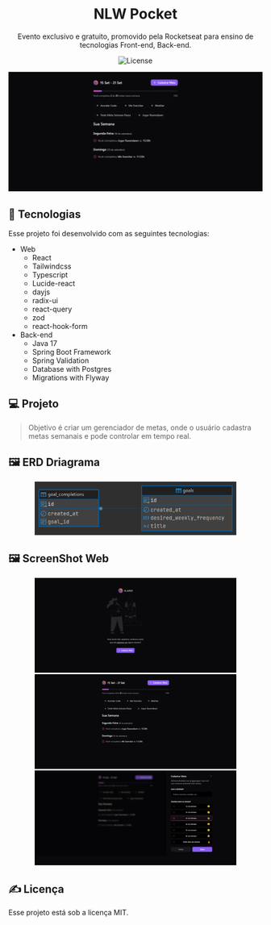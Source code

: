 <h1 align="center"> NLW Pocket </h1>

<p align="center">
Evento exclusivo e gratuito, promovido pela Rocketseat para ensino de tecnologias Front-end, Back-end.
</p>


<p align="center">
  <img alt="License" src="https://img.shields.io/static/v1?label=license&message=MIT&color=49AA26&labelColor=000000">
</p>

<p align="center">
  <img alt="Home" src=".github/web2.png" width="800px">
</p>


## 🚀 Tecnologias

Esse projeto foi desenvolvido com as seguintes tecnologias:

- Web
  - React
  - Tailwindcss
  - Typescript
  - Lucide-react
  - dayjs
  - radix-ui
  - react-query
  - zod
  - react-hook-form
- Back-end
  - Java 17
  - Spring Boot Framework
  - Spring Validation
  - Database with Postgres
  - Migrations with Flyway

## 💻 Projeto

> Objetivo é criar um gerenciador de metas, onde o usuário cadastra metas semanais e pode controlar em tempo real.
   

## 🖼 ERD Driagrama

<p align="center">
  <img alt="ERD" src=".github/ERD-nlw-pocket.png" width="400px">
</p>

## 🖼 ScreenShot Web

<p align="center">
  <img alt="Web 1" src=".github/web1.png" width="400px">
  <img alt="Web 2" src=".github/web2.png" width="400px">
  <img alt="Web 3" src=".github/web3.png" width="400px">
</p>

## ✍ Licença

Esse projeto está sob a licença MIT.
